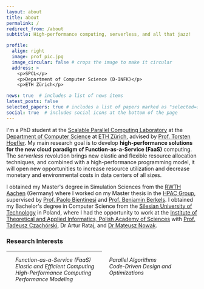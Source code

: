 ```yaml
---
layout: about
title: about
permalink: /
redirect_from: /about
subtitle: High-performance computing, serverless, and all that jazz!

profile:
  align: right
  image: prof_pic.jpg
  image_circular: false # crops the image to make it circular
  address: >
    <p>SPCL</p>
    <p>Department of Computer Science (D-INFK)</p>
    <p>ETH Zürich</p>

news: true  # includes a list of news items
latest_posts: false
selected_papers: true # includes a list of papers marked as "selected={true}"
social: true  # includes social icons at the bottom of the page
---
```


I'm a PhD student at the [Scalable Parallel Computing Laboratory](http://spcl.inf.ethz.ch/)
at the [Department of Computer Science](https://inf.ethz.ch/) at [ETH Zürich](https://ethz.ch),
advised by [Prof. Torsten Hoefler](http://unixer.de/).
My main research goal is to develop **high-performance solutions for
the new cloud paradigm of Function-as-a-Service (FaaS)** computing.
The _serverless_ revolution brings new elastic and flexible resource allocation techniques,
and combined with a high-performance programming model, it will open new opportunities to increase
resource utilization and decrease monetary and environmental costs in data centers of all sizes.

I obtained my Master's degree in Simulation Sciences from the [RWTH Aachen](https://www.rwth-aachen.de/) (Germany)
where I worked on my Master thesis in the [HPAC Group](https://hpac.cs.umu.se/), supervised by
[Prof. Paolo Bientinesi](https://hpac.cs.umu.se/~pauldj/) and [Prof. Benjamin Berkels](https://www.aices.rwth-aachen.de/en/people/berkels).
I obtained my Bachelor's degree in Computer Science from the
[Silesian University of Technology](https://www.polsl.pl/en/Pages/Welcome.aspx) in Poland,
where I had the opportunity to work at the [Institute of Theoretical and Applied Informatics, Polish Academy of Sciences](https://www.iitis.pl/en)
with [Prof. Tadeusz Czachórski](https://www.iitis.pl/pl/person/tczachorski), Dr Artur Rataj,
and [Dr Mateusz Nowak](https://www.iitis.pl/en/person/mnowak).




### Research Interests
<div id="html" markdown="0">
<hr style="width:50%;text-align:left;margin-left:0">
<ul style="columns:2;list-style-type:none">
    <li> <i>Function-as-a-Service (FaaS)</i></li>
    <li> <i>Elastic and Efficient Computing</i></li>
    <li> <i>High-Performance Computing</i></li>
    <li> <i>Performance Modeling</i></li>
    <li> <i>Parallel Algorithms</i></li>
    <li> <i>Code-Driven Design and Optimizations</i></li>
</ul>

</div>

